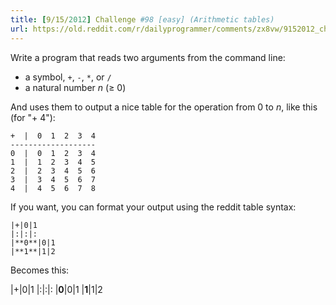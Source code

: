```yaml
---
title: [9/15/2012] Challenge #98 [easy] (Arithmetic tables)
url: https://old.reddit.com/r/dailyprogrammer/comments/zx8vw/9152012_challenge_98_easy_arithmetic_tables/
---
```


Write a program that reads two arguments from the command line:

* a symbol, `+`, `-`, `*`, or `/`
* a natural number *n* (≥ 0)

And uses them to output a nice table for the operation from 0 to *n*, like this (for "+ 4"):

    +  |  0  1  2  3  4
    -------------------
    0  |  0  1  2  3  4 
    1  |  1  2  3  4  5
    2  |  2  3  4  5  6
    3  |  3  4  5  6  7
    4  |  4  5  6  7  8

If you want, you can format your output using the reddit table syntax:

    |+|0|1
    |:|:|:
    |**0**|0|1
    |**1**|1|2

Becomes this:

|+|0|1
|:|:|:
|**0**|0|1
|**1**|1|2
